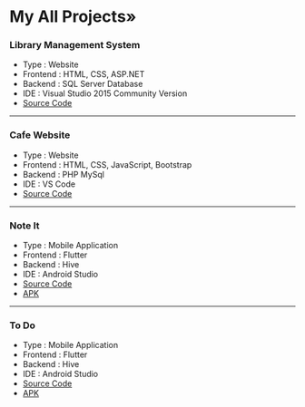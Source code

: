 # My All Projects»

### Library Management System
- Type : Website
- Frontend : HTML, CSS, ASP.NET
- Backend : SQL Server Database
- IDE : Visual Studio 2015 Community Version
- [Source Code](https://github.com/VrushankBardolia/library-management.git)

---
### Cafe Website
- Type : Website
- Frontend : HTML, CSS, JavaScript, Bootstrap
- Backend : PHP MySql
- IDE : VS Code
- [Source Code](https://github.com/VrushankBardolia/cafe-website-php.git)

---
### Note It
- Type : Mobile Application
- Frontend : Flutter
- Backend : Hive
- IDE : Android Studio
- [Source Code](https://github.com/VrushankBardolia/notes_flutter.git)
- [APK](https://drive.google.com/drive/folders/1angRLNcoMvavEGFUuju3L5OlrRtOwMqM?usp=drive_link)

---
### To Do
- Type : Mobile Application
- Frontend : Flutter
- Backend : Hive
- IDE : Android Studio
- [Source Code](https://github.com/VrushankBardolia/todo-flutter.git)
- [APK](https://drive.google.com/drive/folders/1apejZTphLDEDy_Fyx5YNF4qL2zJ3lhlq?usp=drive_link)
